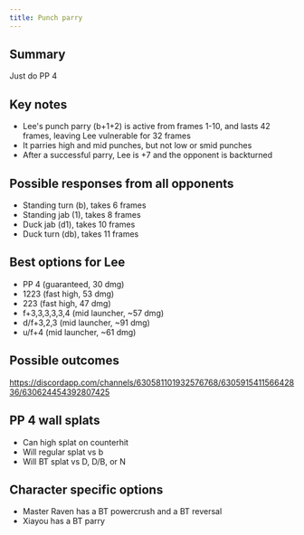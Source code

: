 ```yaml
---
title: Punch parry
---
```


## Summary

Just do PP 4

## Key notes

- Lee's punch parry (b+1+2) is active from frames 1-10, and lasts 42 frames, leaving Lee vulnerable for 32 frames
- It parries high and mid punches, but not low or smid punches
- After a successful parry, Lee is +7 and the opponent is backturned

## Possible responses from all opponents

- Standing turn (b), takes 6 frames
- Standing jab (1), takes 8 frames
- Duck jab (d1), takes 10 frames
- Duck turn (db), takes 11 frames

## Best options for Lee

- PP 4 (guaranteed, 30 dmg)
- 1223 (fast high, 53 dmg)
- 223 (fast high, 47 dmg)
- f+3,3,3,3,3,4 (mid launcher, \~57 dmg)
- d/f+3,2,3 (mid launcher, \~91 dmg)
- u/f+4 (mid launcher, \~61 dmg)

## Possible outcomes
<https://discordapp.com/channels/630581101932576768/630591541156642836/630624454392807425>

## PP 4 wall splats

- Can high splat on counterhit
- Will regular splat vs b
- Will BT splat vs D, D/B, or N

## Character specific options

- Master Raven has a BT powercrush and a BT reversal
- Xiayou has a BT parry
